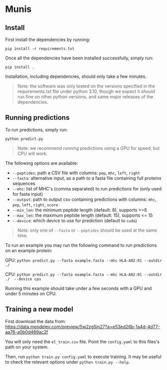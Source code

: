 # Munis

## Install

First install the dependencies by running:

`pip install -r requirements.txt`

Once all the dependencies have been installed successfully, simply run:

`pip install .`

Installation, including dependencies, should only take a few minutes.

> Note: the software was only tested on the versions specified in the requirements.txt file under python 3.10, though we expect it *should* run fine on other python versions, and same major releases of the dependencies.

## Running predictions

To run predictions, simply run:

`python predict.py`

> Note: we recommend running predictions using a GPU for speed, but CPU will work.

The following options are available:

- `--peptides`: path a CSV file with columns: `pep`, `mhc`, `left`, `right`
- `--fasta`: alternative input, as a path to a fasta file containing full proteins sequences
- `--mhc`: list of MHC's (comma separated) to run predictions for (only used for fasta input)
- `--output`: path to output csv containing predictions with columns: `mhc`, `pep`, `left`, `right`, `score`
- `--min_len`: the minimum peptide length (default: 8), supports >=8
- `--max_len`: the maximum peptide length (default: 15), supports <= 15
- `--device`: which device to use for prediction (default to `cuda`)

> Note: only one of `--fasta` or `--peptides` should be used at the same time.

To run an example you may run the following command to run predictions on an example protein:

GPU: `python predict.py --fasta example.fasta --mhc HLA-A02:01 --outdir ./` 

CPU: `python predict.py --fasta example.fasta --mhc HLA-A02:01 --outdir ./  --device cpu` 

Running this example should take under a few seconds with a GPU and under 5 minutes on CPU.

## Training a new model

First download the data from:
https://data.mendeley.com/preview/5w2zg5jn27?a=e53ed26b-1a4d-4d77-aa76-a0b0d489ac2f

You will only need the `el_train.csv` file. Point the `config.yaml` to this files's path on your system.

Then, run `python train.py config.yaml` to execute training. It may be useful to check the relevant options under `python train.py --help`.
